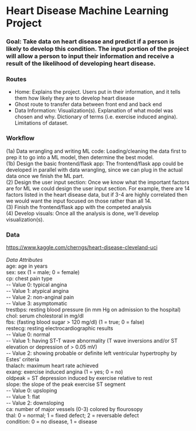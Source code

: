 # Heart Disease Machine Learning Project

### Goal: Take data on heart disease and predict if a person is likely to develop this condition. The input portion of the project will allow a person to input their information and receive a result of the likelihood of developing heart disease.

### Routes 
- Home: Explains the project. Users put in their information, and it tells them how likely they are to develop heart disease
- Ghost route to transfer data between front end and back end
- Data Information: Visualization(s). Explanation of what model was chosen and why. Dictionary of terms (i.e. exercise induced angina). Limitations of dataset. 

### Workflow
(1a) Data wrangling and writing ML code: Loading/cleaning the data first to prep it to go into a ML model, then determine the best model. <br>
(1b) Design the basic frontend/flask app: The frontend/flask app could be developed in parallel with data wrangling, since we can plug in the actual data once we finish the ML part. <br>
(2) Design the user input section: Once we know what the important factors are for ML we could design the user input section. For example, there are 14 factors listed in the heart disease data, but if 3-4 are highly correlated then we would want the input focused on those rather than all 14.  <br>
(3) Finish the frontend/flask app with the competed analysis <br>
(4) Develop visuals: Once all the analysis is done, we'll develop visualization(s). <br>

### Data
https://www.kaggle.com/cherngs/heart-disease-cleveland-uci
 <br> <br>
<i>Data Attributes  </i><br>
age: age in years <br>
sex: sex (1 = male; 0 = female) <br>
cp: chest pain type <br>
-- Value 0: typical angina <br>
-- Value 1: atypical angina <br>
-- Value 2: non-anginal pain <br>
-- Value 3: asymptomatic <br>
trestbps: resting blood pressure (in mm Hg on admission to the hospital) <br>
chol: serum cholestoral in mg/dl <br>
fbs: (fasting blood sugar > 120 mg/dl) (1 = true; 0 = false) <br>
restecg: resting electrocardiographic results <br>
-- Value 0: normal <br>
-- Value 1: having ST-T wave abnormality (T wave inversions and/or ST elevation or depression of > 0.05 mV) <br>
-- Value 2: showing probable or definite left ventricular hypertrophy by Estes' criteria <br>
thalach: maximum heart rate achieved <br>
exang: exercise induced angina (1 = yes; 0 = no) <br>
oldpeak = ST depression induced by exercise relative to rest <br>
slope: the slope of the peak exercise ST segment <br>
-- Value 0: upsloping <br>
-- Value 1: flat <br>
-- Value 2: downsloping <br>
ca: number of major vessels (0-3) colored by flourosopy <br>
thal: 0 = normal; 1 = fixed defect; 2 = reversable defect <br>
condition: 0 = no disease, 1 = disease <br>
